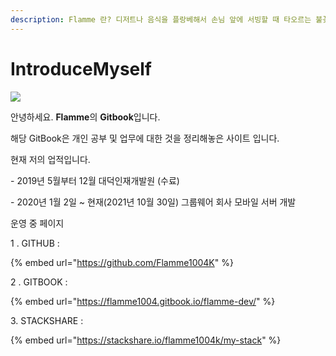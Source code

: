 ```yaml
---
description: Flamme 란? 디저트나 음식을 플랑베해서 손님 앞에 서빙할 때 타오르는 불꽃.
---
```


# IntroduceMyself

&#x20;

![](.gitbook/assets/kakaotalk\_photo\_2021-01-04-16-41-50.jpeg)

안녕하세요. **Flamme**의 **Gitbook**입니다.

해당 GitBook은 개인 공부 및 업무에 대한 것을 정리해놓은 사이트 입니다.



&#x20;현재 저의 업적입니다.&#x20;

&#x20; \- 2019년 5월부터 12월 대덕인재개발원 (수료)

&#x20;\- 2020년 1월 2일 \~ 현재(2021년 10월 30일) 그룹웨어 회사 모바일 서버 개발



&#x20;운영 중 페이지&#x20;

1 . GITHUB :&#x20;

{% embed url="https://github.com/Flamme1004K" %}

2 . GITBOOK :&#x20;

{% embed url="https://flamme1004.gitbook.io/flamme-dev/" %}

3\. STACKSHARE :

{% embed url="https://stackshare.io/flamme1004k/my-stack" %}









